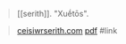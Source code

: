 > [[serith]]. "Xuḗtōs".

> [ceisiwrserith.com](https://www.ceisiwrserith.com/pier/deities.htm)
> [pdf](a/serithIDK-xuetos.pdf)
> #link 